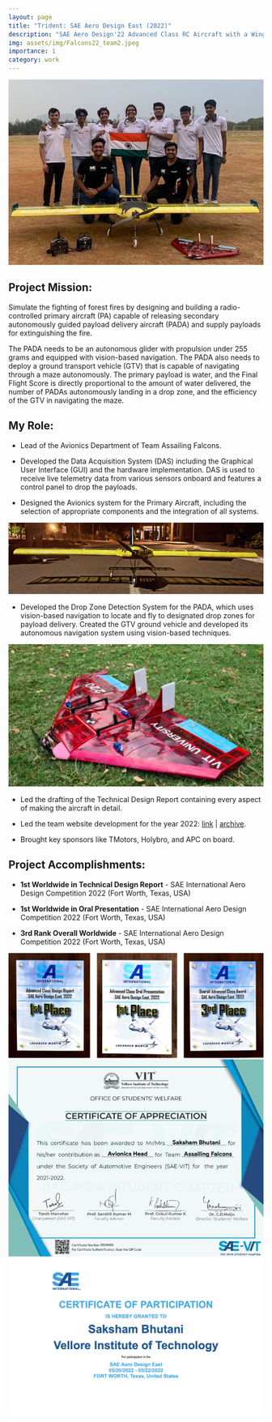 ```yaml
---
layout: page
title: "Trident: SAE Aero Design East (2022)"
description: "SAE Aero Design'22 Advanced Class RC Aircraft with a Wingspan of > 3m. It carries three Propelled Autonomoust Delivery Aircrafts externally and water as payload."
img: assets/img/Falcons22_team2.jpeg
importance: 1
category: work
---
```

![Trident Flagship'22](assets/img/Falcons22_team.jpeg)

## Project Mission:
Simulate the fighting of forest fires by designing and building a radio-controlled primary aircraft (PA) capable of releasing secondary autonomously guided payload delivery aircraft (PADA) and supply payloads for extinguishing the fire.

The PADA needs to be an autonomous glider with propulsion under 255 grams and equipped with vision-based navigation. The PADA also needs to deploy a ground transport vehicle (GTV) that is capable of navigating through a maze autonomously. The primary payload is water, and the Final Flight Score is directly proportional to the amount of water delivered, the number of PADAs autonomously landing in a drop zone, and the efficiency of the GTV in navigating the maze.

## My Role:
* Lead of the Avionics Department of Team Assailing Falcons.

* Developed the Data Acquisition System (DAS) including the Graphical User Interface (GUI) and the hardware implementation. DAS is used to receive live telemetry data from various sensors onboard and features a control panel to drop the payloads.

* Designed the Avionics system for the Primary Aircraft, including the selection of appropriate components and the integration of all systems.

![Primary Aircraft](assets/img/Falcons22_PA.png)

* Developed the Drop Zone Detection System for the PADA, which uses vision-based navigation to locate and fly to designated drop zones for payload delivery. Created the GTV ground vehicle and developed its autonomous navigation system using vision-based techniques.

![PADA](assets/img/Falcons22_PADA.png)
  
* Led the drafting of the Technical Design Report containing every aspect of making the aircraft in detail.

* Led the team website development for the year 2022: [link](https://assailingfalcons.in/) \| [archive](https://web.archive.org/web/20220610031750/https://assailingfalcons.in/).

* Brought key sponsors like TMotors, Holybro, and APC on board.

## Project Accomplishments:

* **1st Worldwide in Technical Design Report** - SAE International Aero Design Competition 2022 (Fort Worth, Texas, USA)

* **1st Worldwide in Oral Presentation** - SAE International Aero Design Competition 2022 (Fort Worth, Texas, USA)

* **3rd Rank Overall Worldwide** - SAE International Aero Design Competition 2022 (Fort Worth, Texas, USA)

![Placks](assets/img/Falcons22_award.png)
![Board Certificate](assets/img/Falcons22_board-certificate.jpeg)
![Participation Certificate](assets/img/Falcons22_participation-certificate.png) 